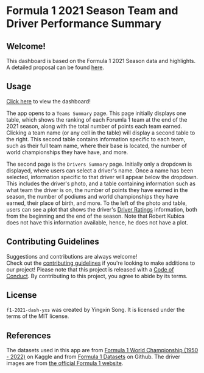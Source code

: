# Formula 1 2021 Season Team and Driver Performance Summary
## Welcome!
This dashboard is based on the Formula 1 2021 Season data and highlights. A detailed proposal can be found [here](https://github.com/UBC-MDS/f1-2021-analysis/blob/main/reports/proposal.md).

## Usage
[Click here](https://forumla1-2021-teams-and-drivers.onrender.com/) to view the dashboard! <br>

The app opens to a `Teams Summary` page. This page initially displays one table, which shows the ranking of each Forumla 1 team at the end of the 2021 season, along with the total number of points each team earned. Clicking a team name (or any cell in the table) will display a second table to the right. This second table contains information specific to each team, such as their full team name, where their base is located, the number of world championships they have have, and more. <br>

The second page is the `Drivers Summary` page. Initially only a dropdown is displayed, where users can select a driver's name. Once a name has been selected, information specific to that driver will appear below the dropdown. This includes the driver's photo, and a table containing information such as what team the driver is on, the number of points they have earned in the season, the number of podiums and world championships they have earned, their place of birth, and more. To the left of the photo and table, users can see a plot that shows the driver's [Driver Ratings](https://www.ea.com/games/f1/f1-22/news/f1-22-driver-ratings) information, both from the beginning and the end of the season. Note that Robert Kubica does not have this information available, hence, he does not have a plot.

## Contributing Guidelines
Suggestions and contributions are always welcome! <br>
Check out the [contributing guidelines](CONTRIBUTING.md) if you're looking to make additions to our project! Please note that this project is released with a [Code of Conduct](CODE_OF_CONDUCT.md). By contributing to this project, you agree to abide by its terms.

## License
`f1-2021-dash-yxs` was created by Yingxin Song. It is licensed under the terms of the MIT license.

## References
The datasets used in this app are from [Formula 1 World Championship (1950 - 2022)](https://www.kaggle.com/datasets/rohanrao/formula-1-world-championship-1950-2020?select=lap_times.csv) on Kaggle and from [Formula 1 Datasets](https://github.com/toUpperCase78/formula1-datasets) on Github. The driver images are from [the official Formula 1 website](https://www.formula1.com/en/drivers.html).
